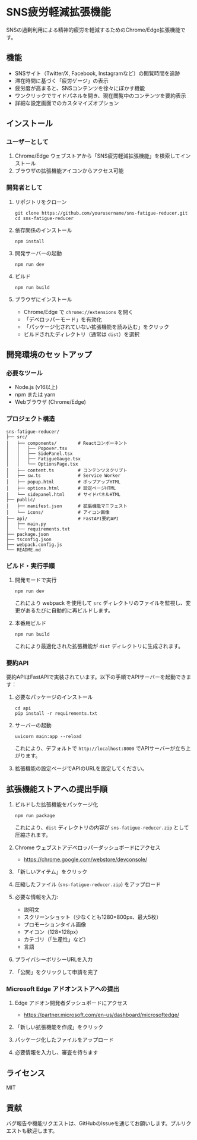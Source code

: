 # SNS疲労軽減拡張機能

SNSの過剰利用による精神的疲労を軽減するためのChrome/Edge拡張機能です。

## 機能

- SNSサイト（Twitter/X, Facebook, Instagramなど）の閲覧時間を追跡
- 滞在時間に基づく「疲労ゲージ」の表示
- 疲労度が高まると、SNSコンテンツを徐々にぼかす機能
- ワンクリックでサイドパネルを開き、現在閲覧中のコンテンツを要約表示
- 詳細な設定画面でのカスタマイズオプション

## インストール

### ユーザーとして

1. Chrome/Edge ウェブストアから「SNS疲労軽減拡張機能」を検索してインストール
2. ブラウザの拡張機能アイコンからアクセス可能

### 開発者として

1. リポジトリをクローン
   ```
   git clone https://github.com/yourusername/sns-fatigue-reducer.git
   cd sns-fatigue-reducer
   ```

2. 依存関係のインストール
   ```
   npm install
   ```

3. 開発サーバーの起動
   ```
   npm run dev
   ```

4. ビルド
   ```
   npm run build
   ```

5. ブラウザにインストール
   - Chrome/Edge で `chrome://extensions` を開く
   - 「デベロッパーモード」を有効化
   - 「パッケージ化されていない拡張機能を読み込む」をクリック
   - ビルドされたディレクトリ（通常は `dist`）を選択

## 開発環境のセットアップ

### 必要なツール

- Node.js (v16以上)
- npm または yarn
- Webブラウザ (Chrome/Edge)

### プロジェクト構造

```
sns-fatigue-reducer/
├── src/
│   ├── components/        # Reactコンポーネント
│   │   ├── Popover.tsx
│   │   ├── SidePanel.tsx
│   │   ├── FatigueGauge.tsx
│   │   └── OptionsPage.tsx
│   ├── content.ts         # コンテンツスクリプト
│   ├── sw.ts              # Service Worker
│   ├── popup.html         # ポップアップHTML
│   ├── options.html       # 設定ページHTML
│   └── sidepanel.html     # サイドパネルHTML
├── public/
│   ├── manifest.json      # 拡張機能マニフェスト
│   └── icons/             # アイコン画像
├── api/                   # FastAPI要約API
│   ├── main.py
│   └── requirements.txt
├── package.json
├── tsconfig.json
├── webpack.config.js
└── README.md
```

### ビルド・実行手順

1. 開発モードで実行
   ```
   npm run dev
   ```
   
   これにより webpack を使用して `src` ディレクトリのファイルを監視し、変更があるたびに自動的に再ビルドします。

2. 本番用ビルド
   ```
   npm run build
   ```
   
   これにより最適化された拡張機能が `dist` ディレクトリに生成されます。

### 要約API

要約APIはFastAPIで実装されています。以下の手順でAPIサーバーを起動できます：

1. 必要なパッケージのインストール
   ```
   cd api
   pip install -r requirements.txt
   ```

2. サーバーの起動
   ```
   uvicorn main:app --reload
   ```
   
   これにより、デフォルトで `http://localhost:8000` でAPIサーバーが立ち上がります。

3. 拡張機能の設定ページでAPIのURLを設定してください。

## 拡張機能ストアへの提出手順

1. ビルドした拡張機能をパッケージ化
   ```
   npm run package
   ```
   
   これにより、`dist` ディレクトリの内容が `sns-fatigue-reducer.zip` として圧縮されます。

2. Chrome ウェブストアデベロッパーダッシュボードにアクセス
   - https://chrome.google.com/webstore/devconsole/

3. 「新しいアイテム」をクリック

4. 圧縮したファイル (`sns-fatigue-reducer.zip`) をアップロード

5. 必要な情報を入力:
   - 説明文
   - スクリーンショット（少なくとも1280×800px、最大5枚）
   - プロモーションタイル画像
   - アイコン（128×128px）
   - カテゴリ（「生産性」など）
   - 言語

6. プライバシーポリシーURLを入力

7. 「公開」をクリックして申請を完了

### Microsoft Edge アドオンストアへの提出

1. Edge アドオン開発者ダッシュボードにアクセス
   - https://partner.microsoft.com/en-us/dashboard/microsoftedge/

2. 「新しい拡張機能を作成」をクリック

3. パッケージ化したファイルをアップロード

4. 必要情報を入力し、審査を待ちます

## ライセンス

MIT

## 貢献

バグ報告や機能リクエストは、GitHubのIssueを通じてお願いします。プルリクエストも歓迎します。
